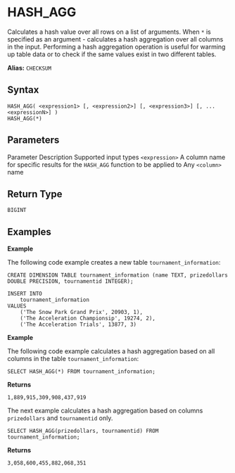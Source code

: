 # [](#hash_agg)HASH\_AGG

Calculates a hash value over all rows on a list of arguments. When `*` is specified as an argument - calculates a hash aggregation over all columns in the input. Performing a hash aggregation operation is useful for warming up table data or to check if the same values exist in two different tables.

**Alias:** `CHECKSUM`

## [](#syntax)Syntax

```
HASH_AGG( <expression1> [, <expression2>] [, <expression3>] [, ...<expressionN>] )
HASH_AGG(*)
```

## [](#parameters)Parameters

Parameter Description Supported input types `<expression>` A column name for specific results for the `HASH_AGG` function to be applied to Any `<column>` name

## [](#return-type)Return Type

`BIGINT`

## [](#examples)Examples

**Example**

The following code example creates a new table `tournament_information`:

```
CREATE DIMENSION TABLE tournament_information (name TEXT, prizedollars DOUBLE PRECISION, tournamentid INTEGER);

INSERT INTO
	tournament_information
VALUES
	('The Snow Park Grand Prix', 20903, 1),
	('The Acceleration Championsip', 19274, 2),
	('The Acceleration Trials', 13877, 3)
```

**Example**

The following code example calculates a hash aggregation based on all columns in the table `tournament_information`:

```
SELECT HASH_AGG(*) FROM tournament_information;
```

**Returns**

`1,889,915,309,908,437,919`

The next example calculates a hash aggregation based on columns `prizedollars` and `tournamentid` only.

```
SELECT HASH_AGG(prizedollars, tournamentid) FROM tournament_information;
```

**Returns**

`3,058,600,455,882,068,351`